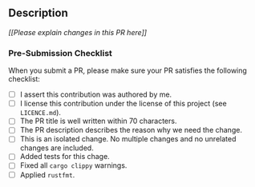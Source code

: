 <!--

  Dear contributors:

  Please fill the description and the checklist below before submitting PR.

  Thanks a lot :)

-->

## Description

_[[Please explain changes in this PR here]]_

### Pre-Submission Checklist

When you submit a PR, please make sure your PR satisfies the following checklist:

- [ ] I assert this contribution was authored by me.
- [ ] I license this contribution under the license of this project (see `LICENCE.md`).
- [ ] The PR title is well written within 70 characters.
- [ ] The PR description describes the reason why we need the change.
- [ ] This is an isolated change. No multiple changes and no unrelated changes are included.
- [ ] Added tests for this chage.
- [ ] Fixed all `cargo clippy` warnings.
- [ ] Applied `rustfmt`.

